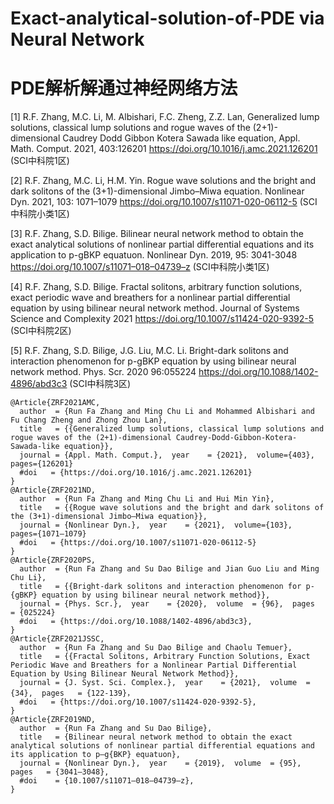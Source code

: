 # Exact-analytical-solution-of-PDE via Neural Network
# PDE解析解通过神经网络方法


[1] R.F. Zhang, M.C. Li, M. Albishari, F.C. Zheng, Z.Z. Lan, Generalized lump solutions, classical lump solutions and rogue waves of the (2+1)-dimensional Caudrey Dodd Gibbon Kotera Sawada like equation, Appl. Math. Comput. 2021, 403:126201  https://doi.org/10.1016/j.amc.2021.126201 (SCI中科院1区)

[2] R.F. Zhang, M.C. Li, H.M. Yin. Rogue wave solutions and the bright and dark solitons of the (3+1)-dimensional Jimbo–Miwa equation. Nonlinear Dyn. 2021, 103: 1071–1079 https://doi.org/10.1007/s11071-020-06112-5 (SCI中科院小类1区)

[3] R.F. Zhang, S.D. Bilige. Bilinear neural network method to obtain the exact analytical solutions of nonlinear partial differential equations and its application to p-gBKP equatuon. Nonlinear Dyn. 2019, 95: 3041-3048 https://doi.org/10.1007/s11071–018–04739–z (SCI中科院小类1区)

[4] R.F. Zhang, S.D. Bilige. Fractal solitons, arbitrary function solutions, exact periodic wave and breathers for a nonlinear partial differential equation by using bilinear neural network method. Journal of Systems Science and Complexity 2021 https://doi.org/10.1007/s11424-020-9392-5 (SCI中科院2区)

[5] R.F. Zhang, S.D. Bilige, J.G. Liu, M.C. Li. Bright-dark solitons and interaction phenomenon for p-gBKP equation by using bilinear neural network method. Phys. Scr. 2020 96:055224 https://doi.org/10.1088/1402-4896/abd3c3 (SCI中科院3区) 


```
@Article{ZRF2021AMC,
  author  = {Run Fa Zhang and Ming Chu Li and Mohammed Albishari and Fu Chang Zheng and Zhong Zhou Lan},
  title   = {{Generalized lump solutions, classical lump solutions and rogue waves of the (2+1)-dimensional Caudrey-Dodd-Gibbon-Kotera-Sawada-like equation}},
  journal = {Appl. Math. Comput.},  year    = {2021},  volume={403},   pages={126201}
  #doi   = {https://doi.org/10.1016/j.amc.2021.126201}
}
@Article{ZRF2021ND,
  author  = {Run Fa Zhang and Ming Chu Li and Hui Min Yin},
  title   = {{Rogue wave solutions and the bright and dark solitons of the (3+1)-dimensional Jimbo–Miwa equation}},
  journal = {Nonlinear Dyn.},  year    = {2021},  volume={103},   pages={1071–1079}
  #doi   = {https://doi.org/10.1007/s11071-020-06112-5}
}
@Article{ZRF2020PS,
  author  = {Run Fa Zhang and Su Dao Bilige and Jian Guo Liu and Ming Chu Li},
  title   = {{Bright-dark solitons and interaction phenomenon for p-{gBKP} equation by using bilinear neural network method}},
  journal = {Phys. Scr.},  year    = {2020},  volume  = {96},  pages   = {025224}
  #doi   = {https://doi.org/10.1088/1402-4896/abd3c3},
}
@Article{ZRF2021JSSC,
  author  = {Run Fa Zhang and Su Dao Bilige and Chaolu Temuer},
  title   = {{Fractal Solitons, Arbitrary Function Solutions, Exact Periodic Wave and Breathers for a Nonlinear Partial Differential Equation by Using Bilinear Neural Network Method}},
  journal = {J. Syst. Sci. Complex.},  year    = {2021},  volume  = {34},  pages   = {122-139}，
  #doi   = {https://doi.org/10.1007/s11424-020-9392-5},
}
@Article{ZRF2019ND,
  author  = {Run Fa Zhang and Su Dao Bilige},
  title   = {Bilinear neural network method to obtain the exact analytical solutions of nonlinear partial differential equations and its application to p–g{BKP} equatuon},
  journal = {Nonlinear Dyn.},  year    = {2019},  volume  = {95},  pages   = {3041–3048},
  #doi    = {10.1007/s11071–018–04739–z},
}
```

